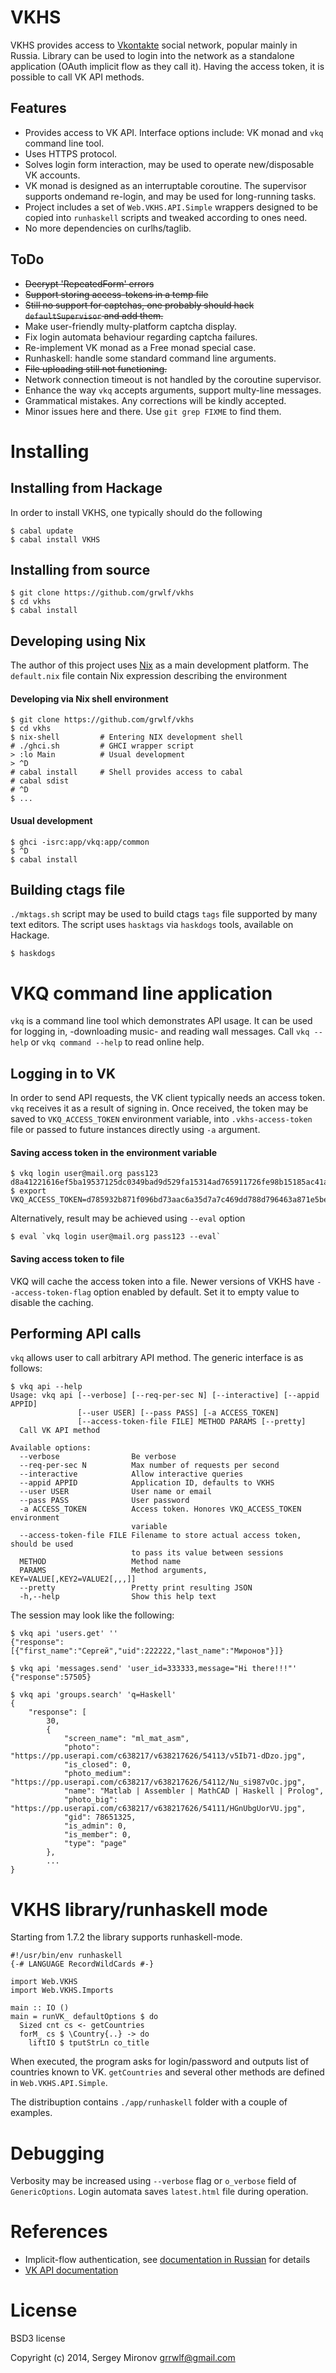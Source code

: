VKHS
====

VKHS provides access to [Vkontakte](http://vk.com) social network, popular
mainly in Russia.  Library can be used to login into the network as a
standalone application (OAuth implicit flow as they call it). Having the access
token, it is possible to call VK API methods.

Features
--------

* Provides access to VK API. Interface options include: VK monad and `vkq` command
  line tool.
* Uses HTTPS protocol.
* Solves login form interaction, may be used to operate new/disposable VK accounts.
* VK monad is designed as an interruptable coroutine. The supervisor supports
  ondemand re-login, and may be used for long-running tasks.
* Project includes a set of `Web.VKHS.API.Simple` wrappers designed to be
  copied into `runhaskell` scripts and tweaked according to ones need.
* No more dependencies on curlhs/taglib.

ToDo
----

* ~~Decrypt 'RepeatedForm' errors~~
* ~~Support storing access-tokens in a temp file~~
* ~~Still no support for captchas, one probably should hack `defaultSupervisor`
  and add them.~~
* Make user-friendly multy-platform captcha display.
* Fix login automata behaviour regarding captcha failures.
* Re-implement VK monad as a Free monad special case.
* Runhaskell: handle some standard command line arguments.
* ~~File uploading still not functioning.~~
* Network connection timeout is not handled by the coroutine supervisor.
* Enhance the way `vkq` accepts arguments, support multy-line messages.
* Grammatical mistakes. Any corrections will be kindly accepted.
* Minor issues here and there. Use `git grep FIXME` to find them.

Installing
==========

Installing from Hackage
-----------------------

In order to install VKHS, one typically should do the following

    $ cabal update
    $ cabal install VKHS


Installing from source
----------------------

    $ git clone https://github.com/grwlf/vkhs
    $ cd vkhs
    $ cabal install

Developing using Nix
--------------------

The author of this project uses [Nix](http://nixos.org) as a main development
platform. The `default.nix` file contain Nix expression describing the environment

#### Developing via Nix shell environment

    $ git clone https://github.com/grwlf/vkhs
    $ cd vkhs
    $ nix-shell         # Entering NIX development shell
    # ./ghci.sh         # GHCI wrapper script
    > :lo Main          # Usual development
    > ^D
    # cabal install     # Shell provides access to cabal
    # cabal sdist
    # ^D
    $ ...

#### Usual development

    $ ghci -isrc:app/vkq:app/common
    $ ^D
    $ cabal install

Building ctags file
-------------------

`./mktags.sh` script may be used to build ctags `tags` file supported by many
text editors. The script uses `hasktags` via `haskdogs` tools, available on
Hackage.

    $ haskdogs



VKQ command line application
============================

`vkq` is a command line tool which demonstrates API usage. It can be used for
logging in, -downloading music- and reading wall messages. Call `vkq --help` or
`vkq command --help` to read online help.

Logging in to VK
----------------

In order to send API requests, the VK client typically needs an access token.
`vkq` receives it as a result of signing in.  Once received, the token may be
saved to `VKQ_ACCESS_TOKEN` environment variable, into `.vkhs-access-token`
file or passed to future instances directly using `-a` argument.

#### Saving access token in the environment variable

    $ vkq login user@mail.org pass123
    d8a41221616ef5ba19537125dc0349bad9d529fa15314ad765911726fe98b15185ac41a7ca2c62f3bf4b9
    $ export VKQ_ACCESS_TOKEN=d785932b871f096bd73aac6a35d7a7c469dd788d796463a871e5beb5c61bc6c96788ec2

Alternatively, result may be achieved using `--eval` option

    $ eval `vkq login user@mail.org pass123 --eval`

#### Saving access token to file

VKQ will cache the access token into a file. Newer versions of VKHS have
`--access-token-flag` option enabled by default. Set it to empty value to
disable the caching.


Performing API calls
--------------------

`vkq` allows user to call arbitrary API method. The generic interface is as follows:

    $ vkq api --help
    Usage: vkq api [--verbose] [--req-per-sec N] [--interactive] [--appid APPID]
                   [--user USER] [--pass PASS] [-a ACCESS_TOKEN]
                   [--access-token-file FILE] METHOD PARAMS [--pretty]
      Call VK API method

    Available options:
      --verbose                Be verbose
      --req-per-sec N          Max number of requests per second
      --interactive            Allow interactive queries
      --appid APPID            Application ID, defaults to VKHS
      --user USER              User name or email
      --pass PASS              User password
      -a ACCESS_TOKEN          Access token. Honores VKQ_ACCESS_TOKEN environment
                               variable
      --access-token-file FILE Filename to store actual access token, should be used
                               to pass its value between sessions
      METHOD                   Method name
      PARAMS                   Method arguments, KEY=VALUE[,KEY2=VALUE2[,,,]]
      --pretty                 Pretty print resulting JSON
      -h,--help                Show this help text


The session may look like the following:

    $ vkq api 'users.get' ''
    {"response":[{"first_name":"Сергей","uid":222222,"last_name":"Миронов"}]}

    $ vkq api 'messages.send' 'user_id=333333,message="Hi there!!!"'
    {"response":57505}

    $ vkq api 'groups.search' 'q=Haskell'
    {
        "response": [
            30,
            {
                "screen_name": "ml_mat_asm",
                "photo": "https://pp.userapi.com/c638217/v638217626/54113/v5Ib71-dDzo.jpg",
                "is_closed": 0,
                "photo_medium": "https://pp.userapi.com/c638217/v638217626/54112/Nu_si987vOc.jpg",
                "name": "Matlab | Assembler | MathCAD | Haskell | Prolog",
                "photo_big": "https://pp.userapi.com/c638217/v638217626/54111/HGnUbgUorVU.jpg",
                "gid": 78651325,
                "is_admin": 0,
                "is_member": 0,
                "type": "page"
            },
            ...
    }

VKHS library/runhaskell mode
============================

Starting from 1.7.2 the library supports runhaskell-mode.


    #!/usr/bin/env runhaskell
    {-# LANGUAGE RecordWildCards #-}

    import Web.VKHS
    import Web.VKHS.Imports

    main :: IO ()
    main = runVK_ defaultOptions $ do
      Sized cnt cs <- getCountries
      forM_ cs $ \Country{..} -> do
        liftIO $ tputStrLn co_title

When executed, the program asks for login/password and outputs list of countries
known to VK.  `getCountries` and several other methods are defined in
`Web.VKHS.API.Simple`.

The distribuption contains `./app/runhaskell` folder with a couple of examples.

Debugging
=========

Verbosity may be increased using `--verbose` flag or `o_verbose` field of
`GenericOptions`. Login automata saves `latest.html` file during operation.

References
==========
* Implicit-flow authentication, see
  [documentation in Russian](http://vk.com/developers.php?oid=-1&p=Авторизация_клиентских_приложений)
  for details
* [VK API documentation](https://vk.com/dev/methods)

License
=======

BSD3 license

Copyright (c) 2014, Sergey Mironov <grrwlf@gmail.com>

